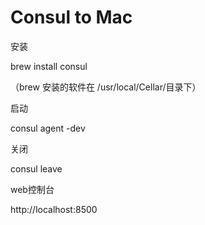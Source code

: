 # Consul to Mac



安装

brew install consul



（brew 安装的软件在 /usr/local/Cellar/目录下）



启动

consul agent -dev

关闭

consul leave

web控制台

http://localhost:8500

